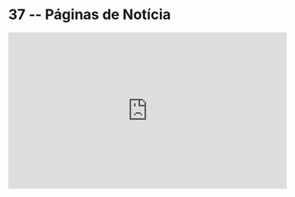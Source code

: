 # 37 -- Páginas de Notícia

<iframe 
        width="560" 
        height="315" 
        src="https://www.youtube.com/embed/xAoDfCXfV6Y" 
        title="YouTube video player" 
        frameborder="0" 
        allow="accelerometer; autoplay; clipboard-write; encrypted-media; gyroscope; picture-in-picture" 
        allowfullscreen
        >
</iframe>

